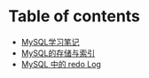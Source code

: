 # Table of contents

* [MySQL学习笔记](README.md)
* [MySQL的存储与索引](storage-and-index.md)
* [MySQL 中的 redo Log](redo-log.md)
